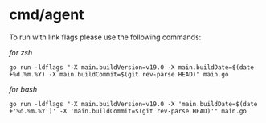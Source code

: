 # cmd/agent

To run with link flags please use the following commands:

*for zsh*
```
go run -ldflags "-X main.buildVersion=v19.0 -X main.buildDate=$(date +%d.%m.%Y) -X main.buildCommit=$(git rev-parse HEAD)" main.go
```

*for bash*
```
go run -ldflags "-X main.buildVersion=v19.0 -X 'main.buildDate=$(date +'%d.%m.%Y')' -X 'main.buildCommit=$(git rev-parse HEAD)'" main.go
```